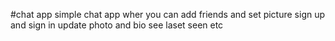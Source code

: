 #chat app
simple chat app wher you can add friends and set picture sign up and sign in
update photo and bio see laset seen etc
